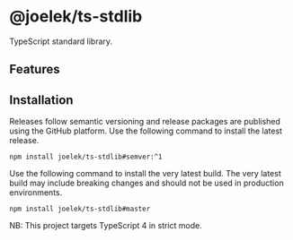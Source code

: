 # @joelek/ts-stdlib

TypeScript standard library.

## Features

## Installation

Releases follow semantic versioning and release packages are published using the GitHub platform. Use the following command to install the latest release.

```
npm install joelek/ts-stdlib#semver:^1
```

Use the following command to install the very latest build. The very latest build may include breaking changes and should not be used in production environments.

```
npm install joelek/ts-stdlib#master
```

NB: This project targets TypeScript 4 in strict mode.
